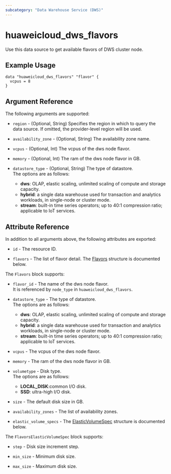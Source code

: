 ```yaml
---
subcategory: "Data Warehouse Service (DWS)"
---
```


# huaweicloud_dws_flavors

Use this data source to get available flavors of DWS cluster node.

## Example Usage

```hcl
data "huaweicloud_dws_flavors" "flavor" {
  vcpus = 8
}
```

## Argument Reference

The following arguments are supported:

* `region` - (Optional, String) Specifies the region in which to query the data source.
  If omitted, the provider-level region will be used.

* `availability_zone` - (Optional, String) The availability zone name.

* `vcpus` - (Optional, Int) The vcpus of the dws node flavor.

* `memory` - (Optional, Int) The ram of the dws node flavor in GB.

* `datastore_type` - (Optional, String) The type of datastore.  
  The options are as follows:
    - **dws**: OLAP, elastic scaling, unlimited scaling of compute and storage capacity.
    - **hybrid**: a single data warehouse used for transaction and analytics workloads,
       in single-node or cluster mode.
    - **stream**: built-in time series operators; up to 40:1 compression ratio; applicable to IoT services.

## Attribute Reference

In addition to all arguments above, the following attributes are exported:

* `id` - The resource ID.

* `flavors` - The list of flavor detail.
  The [Flavors](#dwsFlavors_Flavors) structure is documented below.

<a name="dwsFlavors_Flavors"></a>
The `Flavors` block supports:

* `flavor_id` - The name of the dws node flavor.  
 It is referenced by `node_type` in `huaweicloud_dws_flavors`.

* `datastore_type` - The type of datastore.  
  The options are as follows:
    - **dws**: OLAP, elastic scaling, unlimited scaling of compute and storage capacity.
    - **hybrid**: a single data warehouse used for transaction and analytics workloads,
       in single-node or cluster mode.
    - **stream**: built-in time series operators; up to 40:1 compression ratio; applicable to IoT services.

* `vcpus` - The vcpus of the dws node flavor.

* `memory` - The ram of the dws node flavor in GB.

* `volumetype` - Disk type.  
  The options are as follows:
    - **LOCAL_DISK**:common I/O disk.
    - **SSD**: ultra-high I/O disk.

* `size` - The default disk size in GB.

* `availability_zones` - The list of availability zones.

* `elastic_volume_specs` - The [ElasticVolumeSpec](#dwsFlavors_FlavorsElasticVolumeSpec) structure is documented below.

<a name="dwsFlavors_FlavorsElasticVolumeSpec"></a>
The `FlavorsElasticVolumeSpec` block supports:

* `step` - Disk size increment step.

* `min_size` - Minimum disk size.

* `max_size` - Maximum disk size.
